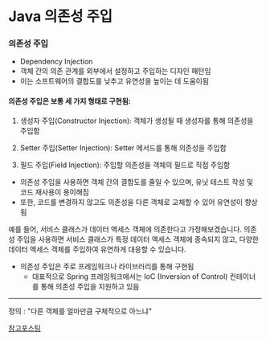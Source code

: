 # Java 의존성 주입

### 의존성 주입

- Dependency Injection
- 객체 간의 의존 관계를 외부에서 설정하고 주입하는 디자인 패턴임
- 이는 소프트웨어의 결합도를 낮추고 유연성을 높이는 데 도움이됨

#### 의존성 주입은 보통 세 가지 형태로 구현됨:

1. 생성자 주입(Constructor Injection): 객체가 생성될 때 생성자를 통해 의존성을 주입함

2. Setter 주입(Setter Injection): Setter 메서드를 통해 의존성을 주입함

3. 필드 주입(Field Injection): 주입할 의존성을 객체의 필드로 직접 주입함

- 의존성 주입을 사용하면 객체 간의 결합도를 줄일 수 있으며, 유닛 테스트 작성 및 코드 재사용이 용이해짐
- 또한, 코드를 변경하지 않고도 의존성을 다른 객체로 교체할 수 있어 유연성이 향상됨

예를 들어, 서비스 클래스가 데이터 액세스 객체에 의존한다고 가정해보겠습니다. 의존성 주입을 사용하면 서비스 클래스가 특정 데이터 액세스 객체에 종속되지 않고, 다양한 데이터 액세스 객체를 주입하여 유연하게 대응할 수 있습니다.

- 의존성 주입은 주로 프레임워크나 라이브러리를 통해 구현됨
  - 대표적으로 Spring 프레임워크에서는 IoC (Inversion of Control) 컨테이너를 통해 의존성 주입을 지원하고 있음

---

정의 : "다른 객체를 얼마만큼 구체적으로 아느냐"

[참고포스팅](https://7942yongdae.tistory.com/177)
